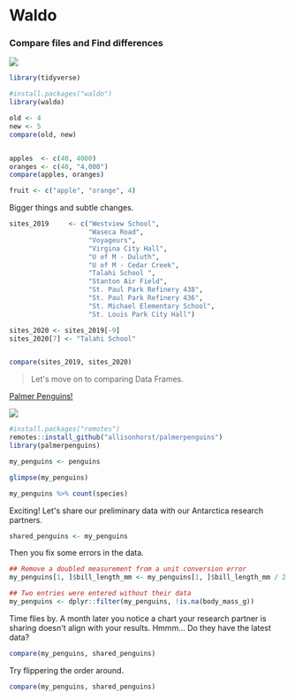 # Waldo
### Compare files and Find differences


![](https://compote.slate.com/images/da10c202-1283-4e22-9edf-a2a26f5880dc.jpg)


```r
library(tidyverse)

#install.packages("waldo")
library(waldo)
```


```r
old <- 4
new <- 5
compare(old, new)


apples  <- c(40, 4000)
oranges <- c(40, "4,000")
compare(apples, oranges)

fruit <- c("apple", "orange", 4) 
```

Bigger things and subtle changes.

```r
sites_2019     <- c("Westview School",             
                    "Waseca Road",                 
                    "Voyageurs",                   
                    "Virgina City Hall",            
                    "U of M - Duluth",            
                    "U of M - Cedar Creek",         
                    "Talahi School ",               
                    "Stanton Air Field",           
                    "St. Paul Park Refinery 438",   
                    "St. Paul Park Refinery 436",   
                    "St. Michael Elementary School",
                    "St. Louis Park City Hall")

sites_2020 <- sites_2019[-9]
sites_2020[7] <- "Talahi School"


compare(sites_2019, sites_2020)
```

> Let's move on to comparing Data Frames.

[Palmer Penguins!](https://allisonhorst.github.io/palmerpenguins/)

![](https://allisonhorst.github.io/palmerpenguins/articles/articles/img/lter_penguins.png)

```r
#install.packages("remotes")
remotes::install_github("allisonhorst/palmerpenguins")
library(palmerpenguins)
```

```r
my_penguins <- penguins

glimpse(my_penguins)

my_penguins %>% count(species)
```

Exciting! Let's share our preliminary data with our Antarctica research partners.

```r
shared_penguins <- my_penguins
```

Then you fix some errors in the data.

```r
## Remove a doubled measurement from a unit conversion error
my_penguins[1, ]$bill_length_mm <- my_penguins[1, ]$bill_length_mm / 2

## Two entries were entered without their data
my_penguins <- dplyr::filter(my_penguins, !is.na(body_mass_g))
```

Time flies by. A month later you notice a chart your research partner is sharing doesn't align with your results. Hmmm... Do they have the latest data?

```r
compare(my_penguins, shared_penguins)

```

Try flippering the order around.
```r
compare(my_penguins, shared_penguins)

```



